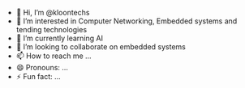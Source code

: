 - 👋 Hi, I’m @kloontechs
- 👀 I’m interested in Computer Networking, Embedded systems and tending technologies 
- 🌱 I’m currently learning AI
- 💞️ I’m looking to collaborate on embedded systems
- 📫 How to reach me ...
- 😄 Pronouns: ...
- ⚡ Fun fact: ...

<!---
kloontechs/kloontechs is a ✨ special ✨ repository because its `README.md` (this file) appears on your GitHub profile.
You can click the Preview link to take a look at your changes.
--->
